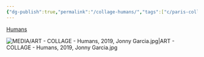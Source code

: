 ```yaml
---
{"dg-publish":true,"permalink":"/collage-humans/","tags":["c/paris-collage","c/glasses","c/gloves","c/boot","c/flower","c/colour-green","c/colour-red","c/colour-brown","c/flat-background","collage/year-2019"],"created":"2024-06-28T12:56:49.000-04:00","updated":"2025-09-10T10:09:07.948-04:00"}
---
```



[Humans](https://www.instagram.com/p/B2M_kGLhX2U/)

![MEDIA/ART - COLLAGE - Humans, 2019, Jonny Garcia.jpg|ART - COLLAGE - Humans, 2019, Jonny Garcia.jpg](/img/user/MEDIA/ART%20-%20COLLAGE%20-%20Humans,%202019,%20Jonny%20Garcia.jpg)